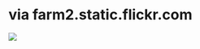 <!--
id: 6753588
link: http://tumblr.atmos.org/post/6753588/via-farm2-static-flickr-com
slug: via-farm2-static-flickr-com
date: Wed Jul 25 2007 13:20:23 GMT-0700 (PDT)
publish: 2007-07-025
tags: 
title: via farm2.static.flickr.com
-->


via farm2.static.flickr.com
===========================

![](http://25.media.tumblr.com/6753588_500.jpg)

